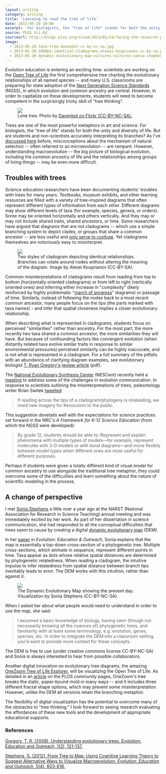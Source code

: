 ```yaml
---
layout: writing
category: writing
title: 'Learning to read the tree of life'
date: 2013-05-20 10:00
excerpt: 'For biologists, the "tree of life" stands for both the unity and diversity of life. But are students and non-scientists accurately interpreting its branches?'
source: PLOS Sci-Ed
sourceurl: http://blogs.plos.org/scied/2013/01/14/facing-the-research-practice-divide-in-science-education/
image: 
  - 2013-05-20-lone-tree-daveybot-cc-by-nc-sa.jpg
  - 2013-05-20-1000px-identical-cladograms-alexei-kouprianov-cc-by-sa.png
  - 2013-05-20-dynamic-evolutionary-map-vultures-vultures-sonia-stephens-cc-by-nc-sa.png
---
```


Evolution education is entering an exciting time: scientists are working on the [Open Tree of Life](http://blog.opentreeoflife.org/project-summary/ "The Open Tree of Life - Project Summary")  the first comprehensive tree charting the evolutionary relationships of all named species -- and many U.S. classrooms are preparing for state adoption of the [Next Generation Science Standards](http://www.nextgenscience.org/next-generation-science-standards "Next Generation Science Standards") (NGSS), in which evolution and common ancestry are central. However, in order to capitalize on these developments, students will need to become competent in the surprisingly tricky skill of "tree thinking".

<figure>
<img src="{{ site.image-url }}{{ page.image[0] }}"/>
<figcaption>Lone tree. Photo by <a href="http://www.flickr.com/photos/davemorris/96442418/in/faves-jeancflanagan/">Daveybot on Flickr (CC-BY-NC-SA).</a></figcaption>
</figure>

Trees are one of the most powerful metaphors in art and science. For biologists, the "tree of life" stands for both the unity and diversity of life. But are students and non-scientists accurately interpreting its branches? As I've [discussed here](http://blogs.plos.org/scied/2013/03/18/communicating-about-evolution-the-danger-of-shortcuts/ "Communicating about evolution: the danger of shortcuts") before, misconceptions about the mechanism of natural selection -- often referred to as microevolution --  are rampant. However, understanding macroevolution -- the big picture of biological evolution, including the common ancestry of life and the relationships among groups of living things -- may be even more difficult. 

## Troubles with trees ##

Science education researchers have been documenting students' troubles with trees for many years. Textbooks, museum exhibits, and other learning resources are filled with a variety of tree-inspired diagrams that often represent different types of information from each other. Different diagrams may show different levels of taxa (for example, species, genera, or orders). Some may be oriented horizontally and others vertically. And they may or may not include shared traits, shared ancestors, or time. Some researchers have argued that diagrams that are not cladograms -- which use a simple branching system to depict clades, or groups that share a common ancestor --  are less useful and [only serve to confuse](http://evolution.berkeley.edu/UToL/catley_novick08.pdf "Catley & Novick - Seeing the Wood for the Trees"). Yet cladograms themselves are notoriously easy to misinterpret. 

<figure class="left">
<img src="{{ site.image-url }}{{ page.image[1] }}"/>
<figcaption>Two styles of cladogram depicting identical relationships. Branches can rotate around nodes without altering the meaning of the diagram. Image by Alexei Kouprianov (CC-BY-SA).</a></figcaption>
</figure>

Common misinterpretations of cladograms result from reading from top to bottom (horizontally oriented cladograms) or from left to right (vertically oriented ones) and inferring either increase in "complexity" (likely reinforced by highly problematic "[march of progress](http://upload.wikimedia.org/wikipedia/commons/thumb/c/c2/Human_evolution_scheme.svg/500px-Human_evolution_scheme.svg.png "Human evolution - march of progress")" diagrams) or passage of time. Similarly, instead of following the nodes back to a most recent common ancestor, many people focus on the tips (the parts marked with taxa names) -  and infer that spatial closeness implies a closer evolutionary relationship. 

When describing what is represented in cladograms, students focus on perceived "similarities" rather than ancestry. For the most part, the more recently two taxa shared a common ancestor, the more similarities they will have. But because of confounding factors like convergent evolution (when distantly related taxa evolve similar traits in response to similar environmental pressures) perceived similarity can be highly inaccurate, and is not what is represented in a cladogram. For a full summary of the pitfalls with an abundance of clarifying diagram examples, see evolutionary biologist [T. Ryan Gregory's](http://www.gregorylab.org/ "Lab page - T. Ryan Gregory") [review article](http://www.cbs.dtu.dk/courses/27615.mol/pdf/understanding_evo_trees.pdf "Understanding Evolutionary Trees (EE&O)") (pdf).

The [National Evolutionary Synthesis Center](http://www.nescent.org/ "NESCent") (NESCent) recently held a [meeting](http://www.nescent.org/cal/calendar_detail.php?id=935 "#Evocomm meeting") to address some of the challenges in evolution communication. In response to scientists outlining the misinterpretations of trees, paleontology writer Brian Switek [tweeted](http://storify.com/Laelaps/reporting-across-the-culture-wars-engaging-media-o "Storify - #evocomm"):

> If reading across the tips of a cladogram/phylogeny is misleading, we need new imagery for #evocomm to the public.

This suggestion dovetails well with the expectations for science practices set forward in the NRC's *A Framework for K-12 Science Education* (from which the NGSS were developed):

> By grade 12, students should be able to: Represent and explain phenomena with multiple types of models—for example, represent molecules with 3-D models or with bond diagrams—and move flexibly between model types when different ones are most useful for different purposes.

Perhaps if students were given a totally different kind of visual model for common ancestry to use alongside the traditional tree metaphor, they could overcome some of the difficulties and learn something about the nature of scientific modeling in the process.


## A change of perspective  ##

I met [Sonia Stephens](http://terpsinoe.wordpress.com/my-cv/ "Sonia Stephens - CV") a little over a year ago at the  NARST (National Association for Research in Science Teaching) annual meeting and was immediately excited by her work. As part of her dissertation in science communication, she had responded to all the conceptual difficulties that trees seem to cause by creating a digital [dynamic evolutionary map](http://www.terpsinoe.com/dem/homeframe.html "Bird Evolution: A Dynamic Evolutionary Map") (DEM). 

In her [paper](http://link.springer.com/article/10.1007/s12052-012-0457-3/fulltext.html "From Tree to Map: Using Cognitive Learning Theory to Suggest Alternative Ways to Visualize Macroevolution") in *Evolution: Education & Outreach*, Sonia explains that the map is essentially a top-down cross-section of a phylogenetic tree. Multiple cross-sections, which animate in sequence, represent different points in time. Taxa appear as dots whose relative spatial distances are determined by phylogenetic relatedness. When reading a cladogram, the intuitive impulse to infer relatedness from spatial distance between branch tips inevitably leads to error. The DEM works with this intuition, rather than against it. 

<figure>
<img src="{{ site.image-url }}{{ page.image[2] }}"/>
<figcaption>The Dynamic Evolutionary Map showing the present day. Visualization by Sonia Stephens (CC-BY-NC-SA).</a></figcaption>
</figure>

When I asked her about what people would need to understand in order to use the map, she said:

> I assumed a basic knowledge of biology, having seen (though not necessarily knowing all the nuances of) phylogenetic trees, and familiarity with at least some terminology, e.g. evolution, genes, species, etc. In order to integrate the DEM into a classroom setting, you'd want to provide more context for these concepts.

The DEM is free to use (under creative commons license CC-BY-NC-SA) and Sonia is always interested to hear from possible collaborators. 

Another digital innovation on evolutionary tree diagrams, the amazing [OneZoom Tree of Life Explorer](http://www.onezoom.org/ "OneZoom Tree of Life Explorer"),  will be visualizing the Open Tree of Life. As detailed in an [article](http://www.plosbiology.org/article/info%3Adoi%2F10.1371%2Fjournal.pbio.1001406 "OneZoom: A Fractal Explorer for the Tree of Life") on the PLOS community pages, OneZoom's tree breaks the static, paper-bound mold in many ways -- and it includes three different fractal shape options, which may prevent some misinterpretation. However, unlike the DEM all versions retain the branching metaphor.

The flexibility of digital visualization has the potential to overcome many of the obstacles to "tree thinking." I look forward to seeing research evaluating the affordances of these new tools and the development of appropriate educational supports. 

### References ###

[Gregory, T. R. (2008). Understanding evolutionary trees. Evolution: Education and Outreach, 1(2), 121-137.](http://www.cbs.dtu.dk/courses/27615.mol/pdf/understanding_evo_trees.pdf)

[Stephens, S. (2012). From Tree to Map: Using Cognitive Learning Theory to Suggest Alternative Ways to Visualize Macroevolution. *Evolution: Education and Outreach*, 5(4), 603-618.](http://link.springer.com/article/10.1007/s12052-012-0457-3)